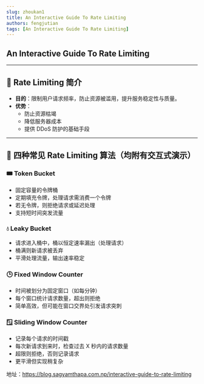 ```yaml
---
slug: zhoukan1
title: An Interactive Guide To Rate Limiting
authors: fengjutian
tags: [An Interactive Guide To Rate Limiting]
---
```

##  An Interactive Guide To Rate Limiting
---

## 🚦 Rate Limiting 简介

- **目的**：限制用户请求频率，防止资源被滥用，提升服务稳定性与质量。
- **优势**：
  - 防止资源枯竭
  - 降低服务器成本
  - 提供 DDoS 防护的基础手段

---

## 🧪 四种常见 Rate Limiting 算法（均附有交互式演示）

### 🎟️ Token Bucket
- 固定容量的令牌桶
- 定期填充令牌，处理请求需消费一个令牌
- 若无令牌，则拒绝请求或延迟处理
- 支持短时间突发流量

### 💧 Leaky Bucket
- 请求进入桶中，桶以恒定速率漏出（处理请求）
- 桶满则新请求被丢弃
- 平滑处理流量，输出速率稳定

### 🕒 Fixed Window Counter
- 时间被划分为固定窗口（如每分钟）
- 每个窗口统计请求数量，超出则拒绝
- 简单高效，但可能在窗口交界处引发请求突刺

### 🪟 Sliding Window Counter
- 记录每个请求的时间戳
- 每次新请求到来时，检查过去 X 秒内的请求数量
- 超限则拒绝，否则记录请求
- 更平滑但实现稍复杂


地址：https://blog.sagyamthapa.com.np/interactive-guide-to-rate-limiting


